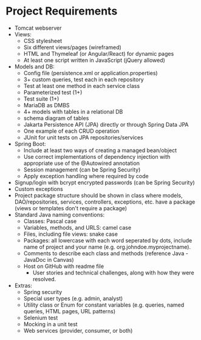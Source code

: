 # Project Requirements
* Tomcat webserver
* Views:
  * CSS stylesheet
  * Six different views/pages (wireframed)
  * HTML and Thymeleaf (or Angular/React) for dynamic pages
  * At least one script written in JavaScript (jQuery allowed)
* Models and DB:
  * Config file (persistence.xml or application.properties)
  * 3+ custom queries, test each in each repository 
  * Test at least one method in each service class
  * Parameterized test (1+)
  * Test suite (1+)
  * MariaDB as DMBS
  * 4+ models with tables in a relational DB
  * schema diagram of tables
  * Jakarta Persistence API (JPA) directly or through Spring Data JPA
  * One example of each CRUD operation
  * JUnit for unit tests on JPA repositories/services
* Spring Boot:
  * Include at least two ways of creating a managed bean/object
  * Use correct implementations of dependency injection with appropriate use of the @Autowired annotation
  * Session management (can be Spring Security)
  * Apply exception handling where required by code
* Signup/login with bcrypt encrypted passwords (can be Spring Security)
* Custom exceptions
* Project package structure should be shown in class where models, DAO/repositories, services, controllers, exceptions, etc. have a package (views or templates don't require a package)
* Standard Java naming conventions:
  * Classes: Pascal case
  * Variables, methods, and URLS: camel case
  * Files, including file views: snake case 
  * Packages: all lowercase with each word seperated by dots, include name of project and your name (e.g. org.johndoe.myprojectname).
  * Comments to describe each class and methods (reference Java - JavaDoc in Canvas)
  * Host on GitHub with readme file
    * User stories and technical challenges, along with how they were resolved.
* Extras:
  * Spring security
  * Special user types (e.g. admin, analyst)
  * Utility class or Enum for constant variables (e.g. queries, named queries, HTML pages, URL patterns)
  * Selenium test
  * Mocking in a unit test
  * Web services (provider, consumer, or both)

